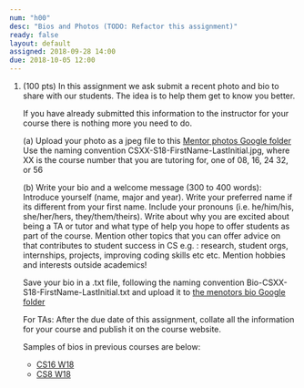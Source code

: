 ```yaml
---
num: "h00"
desc: "Bios and Photos (TODO: Refactor this assignment)"
ready: false
layout: default
assigned: 2018-09-28 14:00
due: 2018-10-05 12:00
---
```


<ol>


<li style="padding-bottom:1em;" markdown="1">(100 pts) In this assignment we ask submit a recent photo and bio to share with our students. The idea is to help them get to know you better. </li>
If you have already submitted this information to the instructor for your course there is nothing more you need to do.

(a) Upload your photo as a jpeg file to this [Mentor photos Google folder](https://goo.gl/emyCBN)
Use the naming convention CSXX-S18-FirstName-LastInitial.jpg, where XX is the course number that you are tutoring for, one of 08, 16, 24 32, or 56

(b) Write your bio and a welcome message (300 to 400 words): Introduce yourself (name, major and year). Write your preferred name if its different from your first name. Include your pronouns (i.e. he/him/his, she/her/hers, they/them/theirs).  Write about why you are excited about being a TA or tutor and what type of help you hope to offer students as part of the course. Mention other topics that you can offer advice on that contributes to student success in CS e.g. : research, student orgs, internships, projects, improving coding skills etc etc. Mention hobbies and interests outside academics! 

Save your bio in a .txt file, following the naming convention Bio-CSXX-S18-FirstName-LastInitial.txt and upload it to [the menotors bio Google folder](https://goo.gl/Jt9Fym)

For TAs: After the due date of this assignment, collate all the information for your course and publish it on the course website.

Samples of bios in previous courses are below:
* [CS16 W18](https://ucsb-cs16-w18.github.io/info/staff/)
* [CS8 W18](https://ucsb-cs8-w18-wang.github.io/info/staff/)

